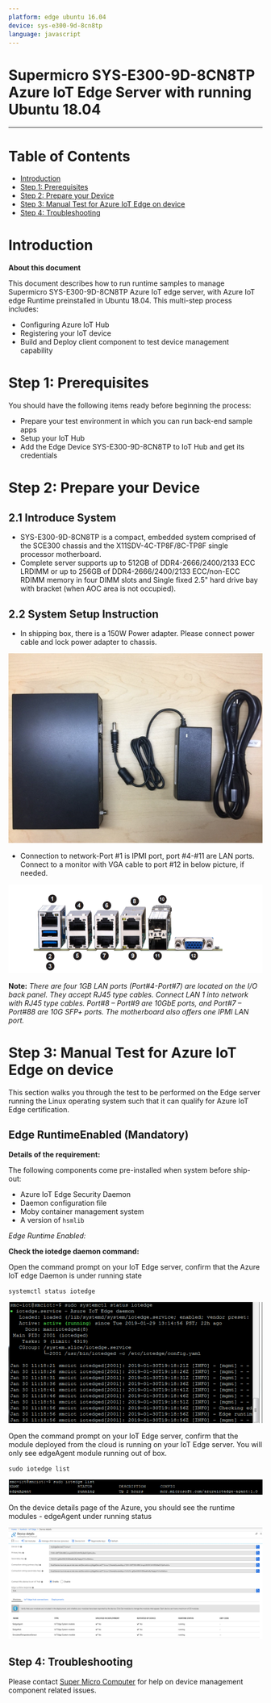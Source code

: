 ```yaml
---
platform: edge ubuntu 16.04
device: sys-e300-9d-8cn8tp
language: javascript
---
```


Supermicro SYS-E300-9D-8CN8TP Azure IoT Edge Server with running Ubuntu 18.04
===
---

# Table of Contents 
 
-   [Introduction](#Introduction)
-   [Step 1: Prerequisites](#Prerequisites)
-   [Step 2: Prepare your Device](#PrepareDevice)
-   [Step 3: Manual Test for Azure IoT Edge on device](#Manual)
-   [Step 4: Troubleshooting](#Troubleshooting)

<a name="Introduction"></a>
# Introduction

**About this document**

This document describes how to run runtime samples to manage Supermicro SYS-E300-9D-8CN8TP Azure IoT edge server, with Azure IoT edge Runtime preinstalled in Ubuntu 18.04. This multi-step process includes:

-   Configuring Azure IoT Hub
-   Registering your IoT device
-   Build and Deploy client component to test device management capability 

<a name="Prerequisites"></a>
# Step 1: Prerequisites

You should have the following items ready before beginning the process:

-   Prepare your test environment in which you can run back-end sample apps
-   Setup your IoT Hub
-   Add the Edge Device SYS-E300-9D-8CN8TP to IoT Hub and get its credentials

<a name="PrepareDevice"></a>
# Step 2: Prepare your Device

## 2.1 Introduce System 

-   SYS-E300-9D-8CN8TP is a compact, embedded system comprised of the SCE300 chassis and the X11SDV-4C-TP8F/8C-TP8F single processor motherboard. 
-   Complete server supports up to 512GB of DDR4-2666/2400/2133 ECC LRDIMM or up to 256GB of DDR4-2666/2400/2133 ECC/non-ECC RDIMM memory in four DIMM slots and Single fixed 2.5" hard drive bay with bracket (when AOC area is not occupied).

## 2.2 System Setup Instruction

-   In shipping box, there is a 150W Power adapter. Please connect power cable and lock power adapter to chassis. 

 ![](./media/sys-e300-9d-8cn8tp/1.jpg)

-   Connection to network-Port #1 is IPMI port, port #4-#11 are LAN ports. Connect to a monitor with VGA cable to port #12 in below picture, if needed.  

 ![](./media/sys-e300-9d-8cn8tp/2.png)

**Note:** *There are four 1GB LAN ports (Port#4-Port#7) are located on the I/O back panel. They accept RJ45 type cables. Connect LAN 1 into network with RJ45 type cables. Port#8 – Port#9 are 10GbE ports, and Port#7 – Port#88 are 10G SFP+ ports. The motherboard also offers one IPMI LAN port.*
<a name="Manual"></a>
# Step 3: Manual Test for Azure IoT Edge on device

This section walks you through the test to be performed on the Edge server running the Linux operating system such that it can qualify for Azure IoT Edge certification.

<a name="Step-3-1-IoTEdgeRunTime"></a>

## Edge RuntimeEnabled (Mandatory)

**Details of the requirement:**

The following components come pre-installed when system before ship-out:

-   Azure IoT Edge Security Daemon
-   Daemon configuration file
-   Moby container management system
-   A version of `hsmlib` 

*Edge Runtime Enabled:*

**Check the iotedge daemon command:** 

Open the command prompt on your IoT Edge server, confirm that the Azure IoT edge Daemon is under running state

    systemctl status iotedge

 ![](./media/sys-e300-9d-8cn8tp/3.png)

Open the command prompt on your IoT Edge server, confirm that the module deployed from the cloud is running on your IoT Edge server. You will only see edgeAgent module running out of box.

    sudo iotedge list

 ![](./media/sys-e300-9d-8cn8tp/4.png)

On the device details page of the Azure, you should see the runtime modules - edgeAgent under running status

 ![](./media/beaver2-series-vision-controller/tempSensor.png)

<a name="Troubleshooting"></a>
## Step 4: Troubleshooting

Please contact [Super Micro Computer](https://www.supermicro.com) for help on device management component related issues.



